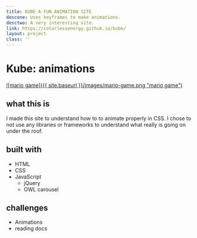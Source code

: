 ```yaml
---
title: KUBE A FUN ANIMATION SITE
descone: Uses keyframes to make animations.
desctwo: A very interesting site.
link: https://colorlessenergy.github.io/kube/
layout: project
class: ''
---
```


# Kube: animations

<a href="https://colorlessenergy.github.io/kube/">
    ![mario game]({{ site.baseurl }}/images/mario-game.png "mario game")
</a>

## what this is
<!-- this is a site to showcase a product. This site was made to understand how
to animate with CSS. -->

I made this site to understand how to to animate properly in
CSS. I chose to not use any libraries or frameworks to understand
what really is going on under the roof.


## built with

* HTML
* CSS
* JavaScript
  * jQuery
  * OWL carousel

## challenges

* Animations
* reading docs
